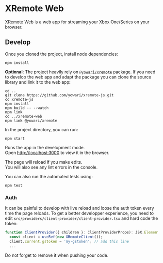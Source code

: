 # XRemote Web

XRemote Web is a web app for streaming your Xbox One/Series on your browser.

## Develop

Once you cloned the project, install node dependencies:

```
npm install
```

**Optional**: The project heavily rely on [`@yowari/xremote`](https://www.npmjs.com/package/@yowari/xremote) package.
If you need to develop the web app and adapt the package you can clone the source library and link it to the web app:

```
cd ..
git clone https://github.com/yowari/xremote-js.git
cd xremote-js
npm install
npm build -- --watch
npm link
cd ../xremote-web
npm link @yowari/xremote
```

In the project directory, you can run:

```
npm start
```

Runs the app in the development mode.\
Open [http://localhost:3000](http://localhost:3000) to view it in the browser.

The page will reload if you make edits.\
You will also see any lint errors in the console.

You can also run the automated tests using:

```
npm test
```

### Auth

It can be painful to develop with live reload and loose the auth token every time the page reloads.
To get a better developper experience, you need to edit `src/providers/client-provider/client-provider.tsx`
and hard code the token:

```typescript
function ClientProvider({ children }: ClientProviderProps): JSX.Element {
  const client = useRef(new XRemoteClient());
  client.current.gstoken = 'my-gstoken'; // add this line
  ...
```

Do not forget to remove it when pushing your code.
